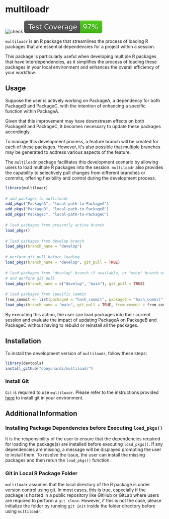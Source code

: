 # multiloadr
![check](https://github.com/donyunardi/multiloadr/actions/workflows/r.yml/badge.svg)
![coverage](https://raw.githubusercontent.com/donyunardi/multiloadr/coverage_badge/coverage.svg)

`multiloadr` is an R package that streamlines the process of loading R packages
that are essential dependencies for a project within a session.

This package is particularly useful when developing multiple R packages that
have interdependencies, as it simplifies the process of loading these packages
in your local environment and enhances the overall efficiency of your workflow.

## Usage
Suppose the user is actively working on PackageA, a dependency for both
PackageB and PackageC, with the intention of enhancing a specific function
within PackageA.

Given that this improvement may have downstream effects on both PackageB and
PackageC, it becomes necessary to update these packages accordingly.

To manage this development process, a feature branch will be created for each of
these packages. However, it's also possible that multiple branches may be
generated to address various aspects of the feature.

The `multiloadr` package facilitates this development scenario by allowing users
to load multiple R packages into the session. `multiloadr` also provides the
capability to selectively pull changes from different branches or commits,
offering flexibility and control during the development process.

``` r
library(multiloadr)

# add packages to multiloadr
add_pkgs("PackageA", "local-path-to-PackageA")
add_pkgs("PackageB", "local-path-to-PackageB")
add_pkgs("PackageC", "local-path-to-PackageC")

# load packages from presently active branch
load_pkgs()

# load packages from develop branch
load_pkgs(branch_name = "develop")

# perform git pull before loading
load_pkgs(branch_name = "develop", git_pull = TRUE)

# load packages from "develop" branch if available, or "main" branch otherwise,
# and perform git pull
load_pkgs(branch_name = c("develop", "main"), git_pull = TRUE)

# load packages from specific commit
from_commit <- list(packageA = "hash_commit", packageC = "hash_commit")
load_pkgs(branch_name = "main", git_pull = TRUE, from_commit = from_commit)
```

By executing this action, the user can load packages into their current session
and evaluate the impact of updating PackageA on PackageB and PackageC without
having to rebuild or reinstall all the packages.

## Installation
To install the development version of `multiloadr`, follow these steps:

``` r
library(devtools)
install_github("donyunardi/multiloadr")
```

### Install Git
`Git` is required to use `multiloadr`. Please refer to the instructions
provided [here](https://git-scm.com/book/en/v2/Getting-Started-Installing-Git)
to install git in your environment.

## Additional Information
### Installing Package Dependencies before Executing `load_pkgs()`
It is the responsibility of the user to ensure that the dependencies required
for loading the package(s) are installed before executing `load_pkgs()`. If any
dependencies are missing, a message will be displayed prompting the user to
install them. To resolve the issue, the user can install the missing packages
and then rerun the `load_pkgs()` function.
### Git in Local R Package Folder
`multiloadr` assumes that the local directory of the R package is under version
control using git. In most cases, this is true, especially if the package is
hosted in a public repository like GitHub or GitLab where users are required to
perform a `git clone`. However, if this is not the case, please initialize the
folder by running `git init` inside the folder directory before using
`multiloadr`.

